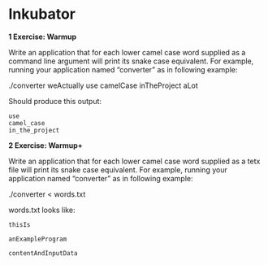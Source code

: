 # Inkubator

**1 Exercise: Warmup**


Write an application that for each lower camel case word supplied as a command line
argument will print its snake case equivalent. For example, running your application named
“converter” as in following example:

./converter weActually use camelCase inTheProject aLot

Should produce this output:

```we_actually
use
camel_case
in_the_project
```
**2 Exercise: Warmup+**


Write an application that for each lower camel case word supplied as a tetx file
will print its snake case equivalent. For example, running your application named
“converter” as in following example:

./converter < words.txt

words.txt looks like:
 
```
thisIs

anExampleProgram

contentAndInputData
```
